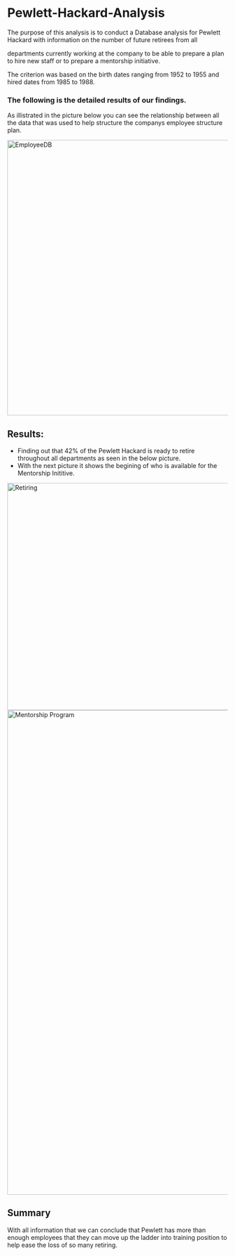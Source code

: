 # Pewlett-Hackard-Analysis

The purpose of this analysis is to conduct a Database analysis for Pewlett Hackard with information on the number of future retirees from all 

departments currently working at the company to be able to prepare a plan to hire new staff or to prepare a mentorship initiative. 

The criterion was based on the birth dates ranging from 1952 to 1955 and hired dates from 1985 to 1988.

### The following is the detailed results of our findings.

As illistrated in the picture below you can see the relationship between all the data that was used to help structure the companys employee structure 
plan.

<img width="628" alt="EmployeeDB" src="https://user-images.githubusercontent.com/105955544/182273371-684cb022-9328-48ab-a350-9f1404901250.png">


## Results:

* Finding out that 42% of the Pewlett Hackard is ready to retire throughout all departments as seen in the below picture.
* With the next picture it shows the begining of who is available for the Mentorship Inititive. 

<img width="518" alt="Retiring" src="https://user-images.githubusercontent.com/105955544/182450696-9c7d6aff-687a-4b33-aea3-c7988b1cc867.png">
<img width="1105" alt="Mentorship Program" src="https://user-images.githubusercontent.com/105955544/182471435-008837a2-5e1d-4ea8-b32f-613c58805703.png">


## Summary

With all information that we can conclude that Pewlett has more than enough employees that they can move up the ladder into training position to help ease the loss of so many retiring. 
